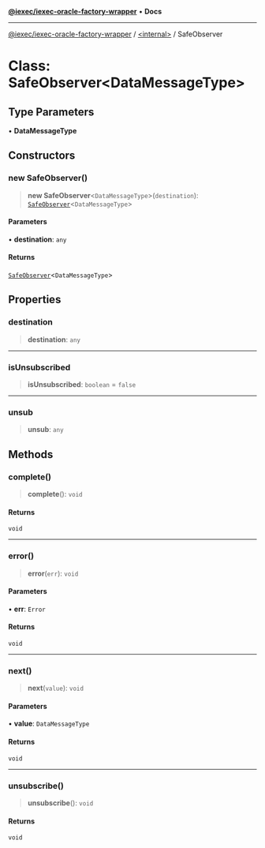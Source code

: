 [**@iexec/iexec-oracle-factory-wrapper**](../../README.md) • **Docs**

***

[@iexec/iexec-oracle-factory-wrapper](../../globals.md) / [\<internal\>](../README.md) / SafeObserver

# Class: SafeObserver\<DataMessageType\>

## Type Parameters

• **DataMessageType**

## Constructors

### new SafeObserver()

> **new SafeObserver**\<`DataMessageType`\>(`destination`): [`SafeObserver`](SafeObserver.md)\<`DataMessageType`\>

#### Parameters

• **destination**: `any`

#### Returns

[`SafeObserver`](SafeObserver.md)\<`DataMessageType`\>

## Properties

### destination

> **destination**: `any`

***

### isUnsubscribed

> **isUnsubscribed**: `boolean` = `false`

***

### unsub

> **unsub**: `any`

## Methods

### complete()

> **complete**(): `void`

#### Returns

`void`

***

### error()

> **error**(`err`): `void`

#### Parameters

• **err**: `Error`

#### Returns

`void`

***

### next()

> **next**(`value`): `void`

#### Parameters

• **value**: `DataMessageType`

#### Returns

`void`

***

### unsubscribe()

> **unsubscribe**(): `void`

#### Returns

`void`
